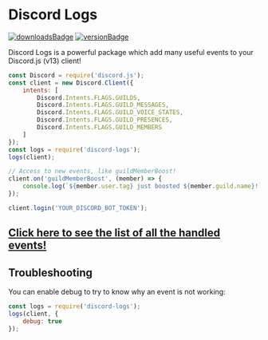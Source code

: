 # Discord Logs

[![downloadsBadge](https://img.shields.io/npm/dt/discord-logs?style=for-the-badge)](https://npmjs.com/discord-logs)
[![versionBadge](https://img.shields.io/npm/v/discord-logs?style=for-the-badge)](https://npmjs.com/discord-logs)

Discord Logs is a powerful package which add many useful events to your Discord.js (v13) client!

```js
const Discord = require('discord.js');
const client = new Discord.Client({
    intents: [
        Discord.Intents.FLAGS.GUILDS,
        Discord.Intents.FLAGS.GUILD_MESSAGES,
        Discord.Intents.FLAGS.GUILD_VOICE_STATES,
        Discord.Intents.FLAGS.GUILD_PRESENCES,
        Discord.Intents.FLAGS.GUILD_MEMBERS
    ]
});
const logs = require('discord-logs');
logs(client);

// Access to new events, like guildMemberBoost!
client.on('guildMemberBoost', (member) => {
    console.log(`${member.user.tag} just boosted ${member.guild.name}!`);
});

client.login('YOUR_DISCORD_BOT_TOKEN');
```

## [Click here to see the list of all the handled events!](https://discord-logs.js.org)

## Troubleshooting

You can enable debug to try to know why an event is not working:

```js
const logs = require('discord-logs');
logs(client, {
    debug: true
});
```
